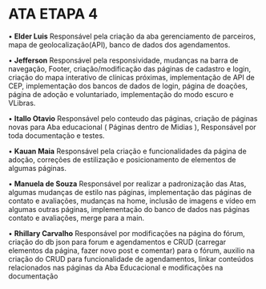 # ATA ETAPA 4
• **Elder Luis**
Responsável pela criação da aba gerenciamento de parceiros, mapa de geolocalização(API), banco de dados dos agendamentos.


• **Jefferson**
Responsável pela responsividade, mudanças na barra de navegação, Footer, criação/modificação das páginas de cadastro e login, criação do mapa interativo de clínicas próximas, implementação de API de CEP, implementação dos bancos de dados de login, página de doações, página de adoção e voluntariado, implementação do modo escuro e VLibras.

• **Itallo Otavio**
Responsável pelo conteudo das páginas, criação de páginas novas para Aba educacional ( Páginas dentro de Midias ), Responsável por toda documentação e testes.


• **Kauan Maia**
Responsável pela criação e funcionalidades da página de adoção, correções de estilização e posicionamento de elementos de algumas páginas.

• **Manuela de Souza**
Responsável por realizar a padronização das Atas, algumas mudanças de estilo nas páginas, implementação das páginas de contato e avaliações, mudanças na home, inclusão de imagens e vídeo em algumas outras páginas, implementação do banco de dados nas páginas contato e avaliações, merge para a main.


• **Rhillary Carvalho**
Responsável por modificações na página do fórum, criação do db json para forum e agendamentos e CRUD (carregar elementos da página, fazer novo post e comentar) para o fórum, auxilio na criação do CRUD para funcionalidade de agendamentos, linkar conteúdos relacionados nas páginas da Aba Educacional e modificações na documentação


